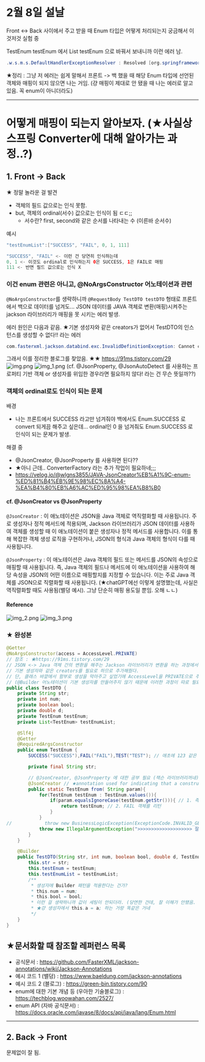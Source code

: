 # 2월 8일 설날

Front <-> Back 사이에서 주고 받을 때 Enum 타입은 어떻게 처리되는지 궁금해서 이것저것 실험 중

TestEnum testEnum 에서 List<TestEnum> testEnum 으로 바꿔서 보내니까 이런 에러 남.
```java
.w.s.m.s.DefaultHandlerExceptionResolver : Resolved [org.springframework.http.converter.HttpMessageNotReadableException: JSON parse error: Cannot deserialize value of type `java.util.ArrayList<com.crabcodingtest.domain.signup.response.TestDTO$TestEnum>` from String value (token `JsonToken.VALUE_STRING`)]
```
★정리 : 그냥 저 에러는 쉽게 말해서 프론트 -> 백 했을 때 해당 Enum 타입에 선언된 객체와 매핑이 되지 않으면 나는 거임. (걍 매핑이 제대로 안 됐을 때 나는 에러로 알고 있음. 꼭 enum이 아니더라도)

---

# 어떻게 매핑이 되는지 알아보자. (★사실상 스프링 Converter에 대해 알아가는 과정..?)

## 1. Front -> Back 
★ 정말 놀라운 걸 발견 
- 객체의 필드 값으로는 인식 못함.
- but, 객체의 ordinal(서수) 값으로는 인식이 됨 ㄷㄷ;;
  - 서수란? first, second와 같은 순서를 나타내는 수 (이른바 순서수)

예시
```java
"testEnumList":["SUCCESS", "FAIL", 0, 1, 111]

"SUCCESS", "FAIL" <- 이런 건 당연히 인식하는데
0, 1 <- 이것도 ordinal로 인식하는지 0은 SUCCESS, 1은 FAIL로 매핑
111 <- 반면 필드 값으로는 인식 X 
```

### 이건 enum 관련은 아니고, @NoArgsConstructor 어노테이션과 관련
`@NoArgsConstructor`를 생략하니까 
`@RequestBody TestDTO testDTO` 형태로 프론트에서 백으로 데이터를 넘겨도...
JSON 데이터를 JAVA 객체로 변환(매핑)시켜주는 jackson 라이브러리가 매핑을 못 시키는 에러 발생.

에러 원인은 다음과 같음.
★기본 생성자와 같은 creators가 없어서 TestDTO의 인스턴스를 생성할 수 없다!! 라는 에러
```java
com.fasterxml.jackson.databind.exc.InvalidDefinitionException: Cannot construct instance of `com.crabcodingtest.domain.signup.request.TestDTO` (no Creators, like default constructor, exist): cannot deserialize from Object value (no delegate- or property-based Creator)
```

그래서 이를 정리한 블로그를 찾았음. ★★
https://91ms.tistory.com/29
![img.png](img.png)
![img_1.png](img_1.png)
(cf. @JsonProperty, @JsonAutoDetect 를 사용하는 프로퍼티 기반 객체 or 생성자를 위임한 경우라면 필요하지 않다! 라는 건 무슨 뜻일까??)

### 객체의 ordinal로도 인식이 되는 문제
배경
- 나는 프론트에서 SUCCESS 라고만 넘겨줘야 백에서도 Enum.SUCCESS 로 convert 되게끔 해주고 싶은데... ordinal인 0 을 넘겨줘도 Enum.SUCCESS 로 인식이 되는 문제가 발생. 

해결 중
- @JsonCreator, @JsonProperty 를 사용하면 된다??
- ★아니 근데.. ConverterFactory 라는 추가 작업이 필요하네;;;
- https://velog.io/@wlgns3855/JAVA-JsonCreator%EB%A1%9C-enum-%ED%81%B4%EB%9E%98%EC%8A%A4-%EA%B4%80%EB%A6%AC%ED%95%98%EA%B8%B0

#### cf. @JsonCreator vs @JsonProperty
`@JsonCreator` : 이 애노테이션은 JSON을 Java 객체로 역직렬화할 때 사용됩니다. 
주로 생성자나 정적 메서드에 적용되며, Jackson 라이브러리가 JSON 데이터를 사용하여 객체를 생성할 때 이 애노테이션이 붙은 생성자나 정적 메서드를 사용합니다. 
이를 통해 복잡한 객체 생성 로직을 구현하거나, JSON의 형식과 Java 객체의 형식이 다를 때 사용됩니다.

`@JsonProperty` : 이 애노테이션은 Java 객체의 필드 또는 메서드를 JSON의 속성으로 매핑할 때 사용됩니다. 
즉, Java 객체의 필드나 메서드에 이 애노테이션을 사용하여 해당 속성을 JSON의 어떤 이름으로 매핑할지를 지정할 수 있습니다. 
이는 주로 Java 객체를 JSON으로 직렬화할 때 사용됩니다.
(★chatGPT에선 이렇게 설명했는데, 사실은 역직렬화할 때도 사용됨(밸덩 예시). 그냥 단순히 매핑 용도일 뿐임. 오해 ㄴㄴ)

#### Reference
![img_2.png](img_2.png)
![img_3.png](img_3.png)

### ★ 완성본
```java
@Getter
@NoArgsConstructor(access = AccessLevel.PRIVATE)
// 참조 : ★https://91ms.tistory.com/29
// JSON <-> Java 객체 간의 변환을 해주는 Jackson 라이브러리가 변환을 하는 과정에서
// 기본 생성자와 같은 creators를 필요로 하므로 추가해줬다.
// 단, 클래스 바깥에서 함부로 생성을 막아주고 싶었기에 AccessLevel을 PRIVATE으로 주었다.
// (@Builder 어노테이션이 기본 생성자를 만들어주지 않기 때문에 이러한 과정이 따로 필요했음)
public class TestDTO {
    private String str;
    private int num;
    private boolean bool;
    private double d;
    private TestEnum testEnum;
    private List<TestEnum> testEnumList;

    @Slf4j
    @Getter
    @RequiredArgsConstructor
    public enum TestEnum {
        SUCCESS("SUCCESS"),FAIL("FAIL"),TEST("TEST"); // 애초에 123 같은 숫자를 쓰면 컴파일 에러가 뜨네??

        private final String str;

        // @JsonCreator, @JsonProperty 에 대한 공부 필요 (잭슨 라이브러리꺼네)
        @JsonCreator // ★annotation used for indicating that a constructor or static factory method should be used for creating value instances during deserialization.
        public static TestEnum from( String param){
            for(TestEnum testEnum : TestEnum.values()){
                if(param.equalsIgnoreCase(testEnum.getStr())){ // 1. 즉 FE에서 들어온 값이 "FAIL"이면
                    return testEnum; // 2. FAIL 객체를 리턴
                }
            }
//            throw new BusinessLogicException(ExceptionCode.INVALID_GENDER);
            throw new IllegalArgumentException(">>>>>>>>>>>>>>>>>>>> 잘못된 값을 입력하셨습니다 : " + param);
        }
    }

    @Builder
    public TestDTO(String str, int num, boolean bool, double d, TestEnum testEnum, List<TestEnum> testEnumList){
        this.str = str;
        this.testEnum = testEnum;
        this.testEnumList = testEnumList;
        /**
         * 생성자에 Builder 패턴을 적용한다는 건가?
         * this.num = num;
         * this.bool = bool;
         * 이런 걸 생략하니까 값이 세팅이 안되더라. (당연한 건데, 잘 이해가 안됐음. 왜 굳이 써야 하는지..)
         * ★걍 생성자에서 this.a = a; 하는 거랑 똑같은 거네
         */
    }
}
```

## ★문서화할 때 참조할 레퍼런스 목록
- 공식문서 : https://github.com/FasterXML/jackson-annotations/wiki/Jackson-Annotations
- 예시 코드 1 (밸덩) : https://www.baeldung.com/jackson-annotations
- 예시 코드 2 (블로그) : https://green-bin.tistory.com/90
- enum에 대한 기본 개념 등 (우아한 기술블로그) : https://techblog.woowahan.com/2527/
- enum API (자바 공식문서) : https://docs.oracle.com/javase/8/docs/api/java/lang/Enum.html

---

## 2. Back -> Front
문제없이 잘 됨.

